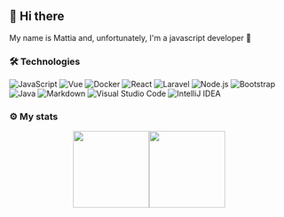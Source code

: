 ## 👋 Hi there

My name is Mattia and, unfortunately, I'm a javascript developer 😬


### 🛠 Technologies
![JavaScript](https://img.shields.io/badge/-JavaScript-333333?style=for-the-badge&logo=javascript)
![Vue](https://img.shields.io/badge/-Vue-333333?style=for-the-badge&logo=vue.js)
![Docker](https://img.shields.io/badge/-Docker-333?style=for-the-badge&logo=Docker)
![React](https://img.shields.io/badge/-React-333333?style=for-the-badge&logo=react)
![Laravel](https://img.shields.io/badge/-laravel-333333?style=for-the-badge&logo=laravel)
![Node.js](https://img.shields.io/badge/-Node.js-333333?style=for-the-badge&logo=node.js)
![Bootstrap](https://img.shields.io/badge/-Bootstrap-333333?style=for-the-badge&logo=bootstrap&logoColor=563D7C)
![Java](https://img.shields.io/badge/-Java-333333?style=for-the-badge&logo=Java&logoColor=FFA518)
![Markdown](https://img.shields.io/badge/-Markdown-333333?style=for-the-badge&logo=markdown)
![Visual Studio Code](https://img.shields.io/badge/-Visual%20Studio%20Code-333333?style=for-the-badge&logo=visual-studio-code&logoColor=007ACC)
![IntelliJ IDEA](https://img.shields.io/badge/-IntelliJ%20IDEA-333333?style=for-the-badge&logo=intellij-idea)


### ⚙️ My stats

<p align="center">
<a href="https://github.com/mitto98">
  <img height="137.3px" src="https://github-readme-stats-eight-theta.vercel.app/api?username=mitto98&hide_title=true&hide_border=true&show_icons=true&include_all_commits=true&count_private=true&text_color=000&theme=graywhite"/><img  height="137.3px" src="https://github-readme-stats-eight-theta.vercel.app/api/top-langs/?username=mitto98&hide=html&hide_title=true&hide_border=true&layout=compact&langs_count=8&text_color=000&icon_color=fff&theme=graywhite"/>
</a>
</p>

